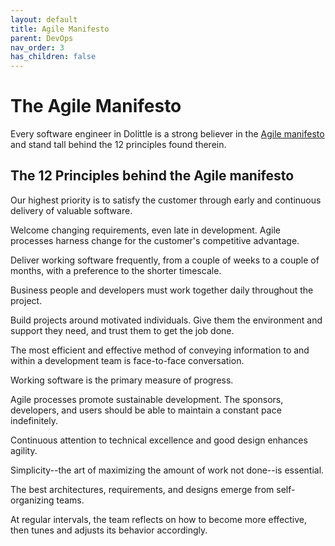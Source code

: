 ```yaml
---
layout: default
title: Agile Manifesto
parent: DevOps
nav_order: 3
has_children: false
---
```

# The Agile Manifesto
Every software engineer in Dolittle is a strong believer in the [Agile manifesto](https://agilemanifesto.org) and stand tall behind the 12 principles found therein. 

## The 12 Principles behind the Agile manifesto
Our highest priority is to satisfy the customer
through early and continuous delivery
of valuable software.

Welcome changing requirements, even late in
development. Agile processes harness change for
the customer's competitive advantage.

Deliver working software frequently, from a
couple of weeks to a couple of months, with a
preference to the shorter timescale.

Business people and developers must work
together daily throughout the project.

Build projects around motivated individuals.
Give them the environment and support they need,
and trust them to get the job done.

The most efficient and effective method of
conveying information to and within a development
team is face-to-face conversation.

Working software is the primary measure of progress.

Agile processes promote sustainable development.
The sponsors, developers, and users should be able
to maintain a constant pace indefinitely.

Continuous attention to technical excellence
and good design enhances agility.

Simplicity--the art of maximizing the amount
of work not done--is essential.

The best architectures, requirements, and designs
emerge from self-organizing teams.

At regular intervals, the team reflects on how
to become more effective, then tunes and adjusts
its behavior accordingly.
